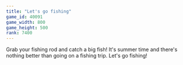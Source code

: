 ```yaml
---
title: "Let's go fishing"
game_id: 40091
game_width: 800
game_height: 500
rank: 7400
---
```

Grab your fishing rod and catch a big fish!
It's summer time and there's nothing better than going on a fishing trip. 
Let's go fishing!